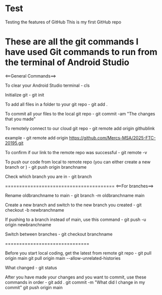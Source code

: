 # Test
Testing the features of GitHub
This is my first GitHub repo

These are all the git commands I have used
Git commands to run from the terminal of Android Studio
==========================================================
<==General Commands==>

To clear your Android Studio terminal - 
cls

Initialize git - 
git init

To add all files in a folder to your git repo - 
git add .


To commit all your files to the local git repo - 
git commit -am "The changes that you made"

To remotely connect to our cloud git repo - 
git remote add origin githublink

example - 
git remote add origin https://github.com/Mercs-MSA/2025-FTC-20195.git

To confirm if our link to the remote repo was successful - 
git remote -v

To push our code from local to remote repo (you can either create a new branch or ) - 
git push origin branchname

Check which branch you are in - 
git branch

=======================================
<==For branches==>

Rename oldbranchname to main - 
git branch -m oldbranchname main

Create a new branch and switch to the new branch you created - 
git checkout -b newbranchname

If pushing to a branch instead of main, use this command - 
git push -u origin newbranchname

Switch between branches - 
git checkout branchname

==============================

Before you start local coding, get the latest from remote git repo - 
git pull origin main
git pull origin main --allow-unrelated-histories

What changed - 
git status

After you have made your changes and you want to commit, use these commands in order - 
git add .
git commit -m "What did I change in my commit"
git push origin main
